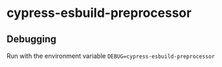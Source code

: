 # cypress-esbuild-preprocessor

## Debugging

Run with the environment variable `DEBUG=cypress-esbuild-preprocessor`
